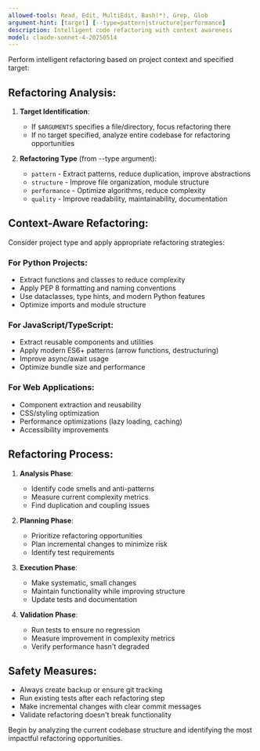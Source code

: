 ```yaml
---
allowed-tools: Read, Edit, MultiEdit, Bash(*), Grep, Glob
argument-hint: [target] [--type=pattern|structure|performance]
description: Intelligent code refactoring with context awareness
model: claude-sonnet-4-20250514
---
```


Perform intelligent refactoring based on project context and specified target:

## Refactoring Analysis:
1. **Target Identification**: 
   - If `$ARGUMENTS` specifies a file/directory, focus refactoring there
   - If no target specified, analyze entire codebase for refactoring opportunities

2. **Refactoring Type** (from --type argument):
   - `pattern` - Extract patterns, reduce duplication, improve abstractions
   - `structure` - Improve file organization, module structure
   - `performance` - Optimize algorithms, reduce complexity
   - `quality` - Improve readability, maintainability, documentation

## Context-Aware Refactoring:
Consider project type and apply appropriate refactoring strategies:

### For Python Projects:
- Extract functions and classes to reduce complexity
- Apply PEP 8 formatting and naming conventions
- Use dataclasses, type hints, and modern Python features
- Optimize imports and module structure

### For JavaScript/TypeScript:
- Extract reusable components and utilities
- Apply modern ES6+ patterns (arrow functions, destructuring)
- Improve async/await usage
- Optimize bundle size and performance

### For Web Applications:
- Component extraction and reusability
- CSS/styling optimization
- Performance optimizations (lazy loading, caching)
- Accessibility improvements

## Refactoring Process:
1. **Analysis Phase**:
   - Identify code smells and anti-patterns
   - Measure current complexity metrics
   - Find duplication and coupling issues

2. **Planning Phase**:
   - Prioritize refactoring opportunities
   - Plan incremental changes to minimize risk
   - Identify test requirements

3. **Execution Phase**:
   - Make systematic, small changes
   - Maintain functionality while improving structure
   - Update tests and documentation

4. **Validation Phase**:
   - Run tests to ensure no regression
   - Measure improvement in complexity metrics
   - Verify performance hasn't degraded

## Safety Measures:
- Always create backup or ensure git tracking
- Run existing tests after each refactoring step
- Make incremental changes with clear commit messages
- Validate refactoring doesn't break functionality

Begin by analyzing the current codebase structure and identifying the most impactful refactoring opportunities.